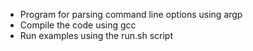 * Program for parsing command line options using argp
* Compile the code using gcc
* Run examples using the run.sh script
